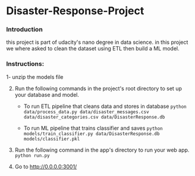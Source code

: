 # Disaster-Response-Project
### Introduction
this project is part of udacity's nano degree in data science.
in this project we where asked to clean the dataset using ETL then build a ML model.




### Instructions:

1- unzip the models file 

2. Run the following commands in the project's root directory to set up your database and model.

    - To run ETL pipeline that cleans data and stores in database
        `python data/process_data.py data/disaster_messages.csv data/disaster_categories.csv data/DisasterResponse.db`
        
        
    - To run ML pipeline that trains classifier and saves
        `python models/train_classifier.py data/DisasterResponse.db models/classifier.pkl`
        
        

3. Run the following command in the app's directory to run your web app.
    `python run.py`

4. Go to http://0.0.0.0:3001/
